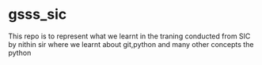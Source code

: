 # gsss_sic
This repo is to represent what we learnt in the traning conducted from SIC by nithin sir  where we learnt about git,python and many other concepts  the python
